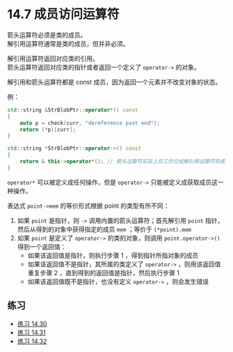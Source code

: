 # 14.7 成员访问运算符

箭头运算符必须是类的成员。  
解引用运算符通常是类的成员，但并非必须。

解引用运算符返回对应类的引用。  
箭头运算符返回对应类的指针或者返回一个定义了 `operator->` 的对象。

解引用和箭头运算符都是 const 成员，因为返回一个元素并不改变对象的状态。

例：

```cpp
std::string &StrBlobPtr::operator*() const
{
    auto p = check(curr, "dereference past end");
    return (*p)[curr];
}

std::string *StrBlobPtr::operator->() const
{
    return & this->operator*(); // 箭头运算符实际上将工作交给解引用运算符完成
}
```

`operator*` 可以被定义成任何操作，但是 `operator->` 只能被定义成获取成员这一种操作。

表达式 `point->mem` 的等价形式根据 point 的类型有所不同：

1. 如果 `point` 是指针，则 `->` 调用内置的箭头运算符；首先解引用 `point` 指针，然后从得到的对象中获得指定的成员 `mem` ；等价于 `(*point).mem`
2. 如果 `point` 是定义了 `operator->` 的类的对象，则调用 `point.operator->()` 得到一个返回值：
   * 如果该返回值是指针，则执行步骤 1 ，得到指针所指对象的成员
   * 如果该返回值不是指针，其所属的类定义了 `operator->` ，则用该返回值重复步骤 2 ，直到得到的返回值是指针，然后执行步骤 1
   * 如果该返回值既不是指针，也没有定义 `operator->` ，则会发生错误

## 练习

* [练习 14.30](../src/quiz_14.30.md)
* [练习 14.31](../src/quiz_14.31.md)
* [练习 14.32](../src/quiz_14.32.cpp)
